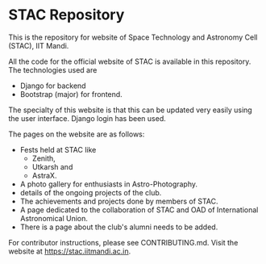 # STAC Repository
This is the repository for website of Space Technology and Astronomy Cell (STAC), IIT Mandi.

All the code for the official website of STAC is available in this repository. The technologies used are
 * Django for backend
 * Bootstrap (major) for frontend.

The specialty of this website is that this can be updated very easily using the user interface. Django login has been used.

The pages on the website are as follows:
 * Fests held at STAC like
   * Zenith,
   * Utkarsh and
   * AstraX.
 * A photo gallery for enthusiasts in Astro-Photography.
 * details of the ongoing projects of the club.
 * The achievements and projects done by members of STAC.
 * A page dedicated to the collaboration of STAC and OAD of International Astronomical Union.
 * There is a page about the club's alumni needs to be added.

For contributor instructions, please see CONTRIBUTING.md. Visit the website at https://stac.iitmandi.ac.in.
